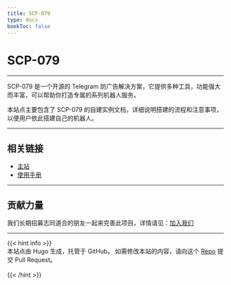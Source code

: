 ```yaml
---
title: SCP-079
type: docs
bookToc: false
---
```


# SCP-079

---

SCP-079 是一个开源的 Telegram 防广告解决方案，它提供多种工具，功能强大而丰富，可以帮助你打造专属的系列机器人服务。

本站点主要包含了 SCP-079 的自建实例文档，详细说明搭建的流程和注意事项，以便用户依此搭建自己的机器人。

---

## 相关链接

- [主站](https://scp-079.org)
- [使用手册](https://manuals.scp-079.org)

---

## 贡献力量

我们长期招募志同道合的朋友一起来完善此项目，详情请见：[加入我们](https://scp-079.org/help/)

---

{{< hint info >}}
<br />
本站点由 Hugo 生成，托管于 GitHub。
如需修改本站的内容，请向这个 [Repo](https://github.com/scp-079/docs) 提交 Pull Request。
<br /><br />
{{< /hint >}}
